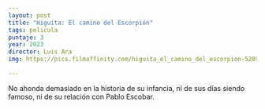 ```yaml
---
layout: post
title: "Higuita: El camino del Escorpión"
tags: pelicula
puntaje: 3
year: 2023
director: Luis Ara
img: https://pics.filmaffinity.com/higuita_el_camino_del_escorpion-528906016-large.jpg

---
```


No ahonda demasiado en la historia de su infancia, ni de sus días siendo famoso, ni de su relación con Pablo Escobar. 
